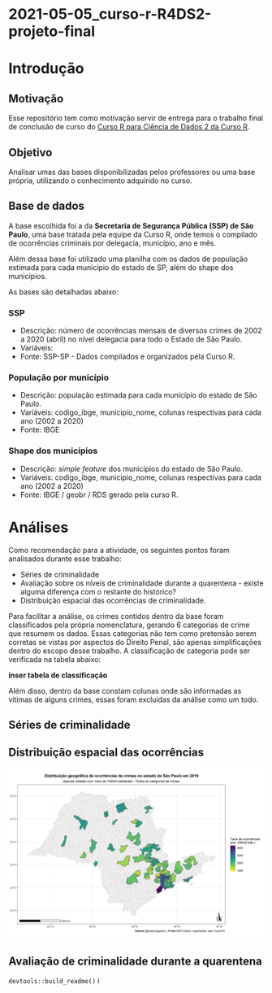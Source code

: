 
<!-- README.md is generated from README.Rmd. Please edit that file -->

# 2021-05-05\_curso-r-R4DS2-projeto-final

<!-- badges: start -->
<!-- badges: end -->

# Introdução

## Motivação

Esse repositório tem como motivação servir de entrega para o trabalho
final de conclusão de curso do [Curso R para Ciência de Dados 2 da Curso
R](https://curso-r.com/cursos/r4ds-2/).

## Objetivo

Analisar umas das bases disponibilizadas pelos professores ou uma base
própria, utilizando o conhecimento adquirido no curso.

## Base de dados

A base escolhida foi a da **Secretaria de Segurança Pública (SSP) de São
Paulo**, uma base tratada pela equipe da Curso R, onde temos o compilado
de ocorrências criminais por delegacia, município, ano e mês.

Além dessa base foi utilizado uma planilha com os dados de população
estimada para cada município do estado de SP, além do shape dos
municípios.

As bases são detalhadas abaixo:

### SSP

-   Descrição: número de ocorrências mensais de diversos crimes de 2002
    a 2020 (abril) no nível delegacia para todo o Estado de São Paulo.
-   Variáveis:
-   Fonte: SSP-SP - Dados compilados e organizados pela Curso R.

### População por município

-   Descrição: população estimada para cada município do estado de São
    Paulo.
-   Variáveis: codigo\_ibge, municipio\_nome, colunas respectivas para
    cada ano (2002 a 2020)
-   Fonte: IBGE

### Shape dos municípios

-   Descrição: *simple feature* dos municípios do estado de São Paulo.
-   Variáveis: codigo\_ibge, municipio\_nome, colunas respectivas para
    cada ano (2002 a 2020)
-   Fonte: IBGE / geobr / RDS gerado pela curso R.

# Análises

Como recomendação para a atividade, os seguintes pontos foram analisados
durante esse trabalho:

-   Séries de criminalidade
-   Avaliação sobre os níveis de criminalidade durante a quarentena -
    existe alguma diferença com o restante do histórico?
-   Distribuição espacial das ocorrências de criminalidade.

Para facilitar a análise, os crimes contidos dentro da base foram
classificados pela própria nomenclatura, gerando 6 categorias de crime
que resumem os dados. Essas categorias não tem como pretensão serem
corretas se vistas por aspectos do Direito Penal, são apenas
simplificações dentro do escopo desse trabalho. A classificação de
categoria pode ser verificada na tabela abaixo:

**inser tabela de classificação**

Além disso, dentro da base constam colunas onde são informadas as
vítimas de alguns crimes, essas foram excluídas da análise como um todo.

## Séries de criminalidade

## Distribuição espacial das ocorrências

![](https://github.com/maykongpedro/2021-05-05_curso-r-R4DS2-projeto-final/blob/master/docs/mapa_geral_cm.png)

## Avaliação de criminalidade durante a quarentena

`devtools::build_readme()` i
